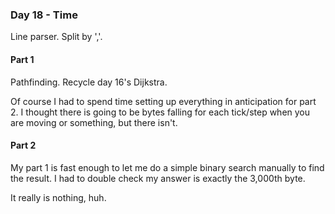 ### Day 18 - Time

Line parser. Split by ','.

#### Part 1

Pathfinding. Recycle day 16's Dijkstra.

Of course I had to spend time setting up everything in anticipation for part 2. I thought there is going to be bytes falling for each tick/step when you are moving or something, but there isn't.

#### Part 2

My part 1 is fast enough to let me do a simple binary search manually to find the result. I had to double check my answer is exactly the 3,000th byte.

It really is nothing, huh.
